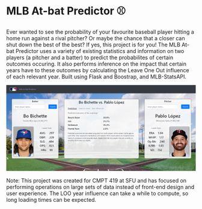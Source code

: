 # MLB At-bat Predictor ⚾

Ever wanted to see the probability of your favourite baseball player hitting a home run against a rival pitcher? Or maybe the chance that a closer can shut down the best of the best? If yes, this project is for you! The MLB At-bat Predictor uses a variety of existing statistics and information on two players (a pitcher and a batter) to predict the probabilites of certain outcomes occuring. It also performs inference on the impact that certain years have to these outcomes by calculating the Leave One Out influence of each relevant year. Built using Flask and Boostrap, and MLB-StatsAPI.

![alt text](main_page.png "Main Page")

Note: This project was created for CMPT 419 at SFU and has focused on performing operations on large sets of data instead of front-end design and user experience. The LOO year influence can take a while to compute, so long loading times can be expected.
